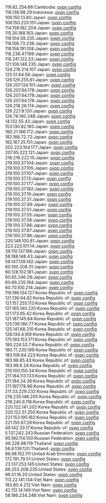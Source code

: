 119.82.254.66:Cambodia: [ovpn config](vpn/119_82_254_66.ovpn)  
118.136.98.29:Indonesia: [ovpn config](vpn/118_136_98_29.ovpn)  
106.150.13.80:Japan: [ovpn config](vpn/106_150_13_80.ovpn)  
106.150.220.151:Japan: [ovpn config](vpn/106_150_220_151.ovpn)  
114.158.182.204:Japan: [ovpn config](vpn/114_158_182_204.ovpn)  
115.30.188.163:Japan: [ovpn config](vpn/115_30_188_163.ovpn)  
118.104.59.235:Japan: [ovpn config](vpn/118_104_59_235.ovpn)  
118.106.73.238:Japan: [ovpn config](vpn/118_106_73_238.ovpn)  
118.158.191.108:Japan: [ovpn config](vpn/118_158_191_108.ovpn)  
118.238.47.169:Japan: [ovpn config](vpn/118_238_47_169.ovpn)  
118.241.122.53:Japan: [ovpn config](vpn/118_241_122_53.ovpn)  
121.106.148.235:Japan: [ovpn config](vpn/121_106_148_235.ovpn)  
124.219.214.107:Japan: [ovpn config](vpn/124_219_214_107.ovpn)  
125.51.64.56:Japan: [ovpn config](vpn/125_51_64_56.ovpn)  
126.129.255.61:Japan: [ovpn config](vpn/126_129_255_61.ovpn)  
126.207.124.101:Japan: [ovpn config](vpn/126_207_124_101.ovpn)  
126.207.64.178:Japan: [ovpn config](vpn/126_207_64_178.ovpn)  
126.207.64.178:Japan: [ovpn config](vpn/126_207_64_178.ovpn)  
126.207.64.178:Japan: [ovpn config](vpn/126_207_64_178.ovpn)  
126.218.26.174:Japan: [ovpn config](vpn/126_218_26_174.ovpn)  
126.227.8.120:Japan: [ovpn config](vpn/126_227_8_120.ovpn)  
126.78.140.248:Japan: [ovpn config](vpn/126_78_140_248.ovpn)  
14.132.55.42:Japan: [ovpn config](vpn/14_132_55_42.ovpn)  
153.130.82.165:Japan: [ovpn config](vpn/153_130_82_165.ovpn)  
180.21.186.172:Japan: [ovpn config](vpn/180_21_186_172.ovpn)  
182.166.72.72:Japan: [ovpn config](vpn/182_166_72_72.ovpn)  
182.167.25.151:Japan: [ovpn config](vpn/182_167_25_151.ovpn)  
202.223.104.177:Japan: [ovpn config](vpn/202_223_104_177.ovpn)  
207.65.222.121:Japan: [ovpn config](vpn/207_65_222_121.ovpn)  
218.216.222.15:Japan: [ovpn config](vpn/218_216_222_15.ovpn)  
219.100.37.104:Japan: [ovpn config](vpn/219_100_37_104.ovpn)  
219.100.37.105:Japan: [ovpn config](vpn/219_100_37_105.ovpn)  
219.100.37.107:Japan: [ovpn config](vpn/219_100_37_107.ovpn)  
219.100.37.13:Japan: [ovpn config](vpn/219_100_37_13.ovpn)  
219.100.37.177:Japan: [ovpn config](vpn/219_100_37_177.ovpn)  
219.100.37.182:Japan: [ovpn config](vpn/219_100_37_182.ovpn)  
219.100.37.19:Japan: [ovpn config](vpn/219_100_37_19.ovpn)  
219.100.37.31:Japan: [ovpn config](vpn/219_100_37_31.ovpn)  
219.100.37.49:Japan: [ovpn config](vpn/219_100_37_49.ovpn)  
219.100.37.51:Japan: [ovpn config](vpn/219_100_37_51.ovpn)  
219.100.37.55:Japan: [ovpn config](vpn/219_100_37_55.ovpn)  
219.100.37.58:Japan: [ovpn config](vpn/219_100_37_58.ovpn)  
219.100.37.86:Japan: [ovpn config](vpn/219_100_37_86.ovpn)  
219.100.37.87:Japan: [ovpn config](vpn/219_100_37_87.ovpn)  
219.100.37.96:Japan: [ovpn config](vpn/219_100_37_96.ovpn)  
220.148.100.81:Japan: [ovpn config](vpn/220_148_100_81.ovpn)  
223.223.101.14:Japan: [ovpn config](vpn/223_223_101_14.ovpn)  
39.110.137.186:Japan: [ovpn config](vpn/39_110_137_186.ovpn)  
58.188.148.43:Japan: [ovpn config](vpn/58_188_148_43.ovpn)  
59.147.139.142:Japan: [ovpn config](vpn/59_147_139_142.ovpn)  
60.100.208.31:Japan: [ovpn config](vpn/60_100_208_31.ovpn)  
60.128.102.181:Japan: [ovpn config](vpn/60_128_102_181.ovpn)  
60.65.246.28:Japan: [ovpn config](vpn/60_65_246_28.ovpn)  
60.69.235.194:Japan: [ovpn config](vpn/60_69_235_194.ovpn)  
60.70.100.214:Japan: [ovpn config](vpn/60_70_100_214.ovpn)  
119.196.134.127:Korea Republic of: [ovpn config](vpn/119_196_134_127.ovpn)  
121.136.94.82:Korea Republic of: [ovpn config](vpn/121_136_94_82.ovpn)  
121.157.255.113:Korea Republic of: [ovpn config](vpn/121_157_255_113.ovpn)  
121.165.140.220:Korea Republic of: [ovpn config](vpn/121_165_140_220.ovpn)  
121.173.95.42:Korea Republic of: [ovpn config](vpn/121_173_95_42.ovpn)  
121.187.145.64:Korea Republic of: [ovpn config](vpn/121_187_145_64.ovpn)  
125.139.180.77:Korea Republic of: [ovpn config](vpn/125_139_180_77.ovpn)  
125.141.68.210:Korea Republic of: [ovpn config](vpn/125_141_68_210.ovpn)  
128.134.4.169:Korea Republic of: [ovpn config](vpn/128_134_4_169.ovpn)  
175.193.153.171:Korea Republic of: [ovpn config](vpn/175_193_153_171.ovpn)  
180.224.53.7:Korea Republic of: [ovpn config](vpn/180_224_53_7.ovpn)  
180.71.230.199:Korea Republic of: [ovpn config](vpn/180_71_230_199.ovpn)  
183.106.84.223:Korea Republic of: [ovpn config](vpn/183_106_84_223.ovpn)  
183.96.85.43:Korea Republic of: [ovpn config](vpn/183_96_85_43.ovpn)  
183.99.8.24:Korea Republic of: [ovpn config](vpn/183_99_8_24.ovpn)  
210.100.150.34:Korea Republic of: [ovpn config](vpn/210_100_150_34.ovpn)  
211.184.113.133:Korea Republic of: [ovpn config](vpn/211_184_113_133.ovpn)  
211.184.24.38:Korea Republic of: [ovpn config](vpn/211_184_24_38.ovpn)  
211.197.178.96:Korea Republic of: [ovpn config](vpn/211_197_178_96.ovpn)  
211.33.229.232:Korea Republic of: [ovpn config](vpn/211_33_229_232.ovpn)  
218.235.148.205:Korea Republic of: [ovpn config](vpn/218_235_148_205.ovpn)  
219.240.6.118:Korea Republic of: [ovpn config](vpn/219_240_6_118.ovpn)  
220.122.141.202:Korea Republic of: [ovpn config](vpn/220_122_141_202.ovpn)  
220.122.51.250:Korea Republic of: [ovpn config](vpn/220_122_51_250.ovpn)  
221.153.195.162:Korea Republic of: [ovpn config](vpn/221_153_195_162.ovpn)  
221.155.67.28:Korea Republic of: [ovpn config](vpn/221_155_67_28.ovpn)  
49.142.33.17:Korea Republic of: [ovpn config](vpn/49_142_33_17.ovpn)  
5.137.242.243:Russian Federation: [ovpn config](vpn/5_137_242_243.ovpn)  
95.190.114.100:Russian Federation: [ovpn config](vpn/95_190_114_100.ovpn)  
49.228.98.119:Thailand: [ovpn config](vpn/49_228_98_119.ovpn)  
58.8.136.120:Thailand: [ovpn config](vpn/58_8_136_120.ovpn)  
86.98.152.111:United Arab Emirates: [ovpn config](vpn/86_98_152_111.ovpn)  
172.191.79.51:United States: [ovpn config](vpn/172_191_79_51.ovpn)  
23.137.253.145:United States: [ovpn config](vpn/23_137_253_145.ovpn)  
66.253.208.235:United States: [ovpn config](vpn/66_253_208_235.ovpn)  
98.51.16.20:United States: [ovpn config](vpn/98_51_16_20.ovpn)  
113.22.141.134:Viet Nam: [ovpn config](vpn/113_22_141_134.ovpn)  
183.80.4.212:Viet Nam: [ovpn config](vpn/183_80_4_212.ovpn)  
42.112.14.149:Viet Nam: [ovpn config](vpn/42_112_14_149.ovpn)  
58.186.234.246:Viet Nam: [ovpn config](vpn/58_186_234_246.ovpn)  
